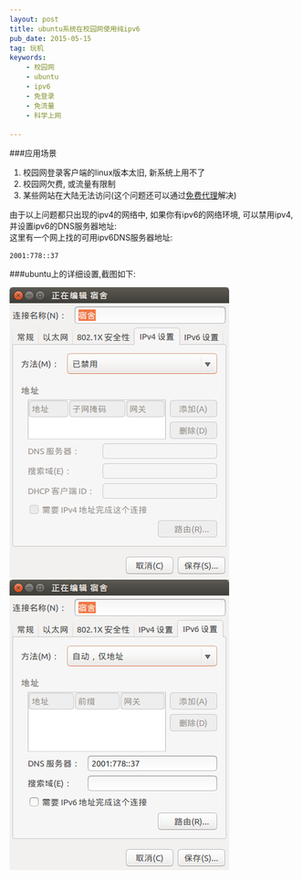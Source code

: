 ```yaml
---
layout: post
title: ubuntu系统在校园网使用纯ipv6
pub_date: 2015-05-15
tag: 玩机
keywords:
    - 校园网
    - ubuntu
    - ipv6
    - 免登录
    - 免流量
    - 科学上网

---
```


###应用场景

1. 校园网登录客户端的linux版本太旧, 新系统上用不了
2. 校园网欠费, 或流量有限制
3. 某些网站在大陆无法访问(这个问题还可以通过[免费代理](/2015/05/14/proxy.html)解决)

由于以上问题都只出现的ipv4的网络中, 如果你有ipv6的网络环境, 可以禁用ipv4, 并设置ipv6的DNS服务器地址:    
这里有一个网上找的可用ipv6DNS服务器地址:

```
2001:778::37
```

###ubuntu上的详细设置,截图如下:    

![禁用ipv4](/images/ipv6_setting0.png)
![设置ipv6](/images/ipv6_setting1.png)




